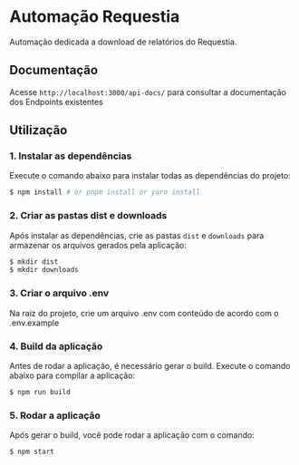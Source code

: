# Automação Requestia

Automação dedicada a download de relatórios do Requestia.

## Documentação

Acesse `http://localhost:3000/api-docs/` para consultar a documentação dos Endpoints existentes

## Utilização

### 1. Instalar as dependências

Execute o comando abaixo para instalar todas as dependências do projeto:
```bash
$ npm install # or pnpm install or yarn install
```

### 2. Criar as pastas dist e downloads

Após instalar as dependências, crie as pastas `dist` e `downloads` para armazenar os arquivos gerados pela aplicação:
```bash
$ mkdir dist
$ mkdir downloads
```

### 3. Criar o arquivo .env

Na raiz do projeto, crie um arquivo .env com conteúdo de acordo com o .env.example

### 4. Build da aplicação

Antes de rodar a aplicação, é necessário gerar o build. Execute o comando abaixo para compilar a aplicação:
```bash
$ npm run build
```

### 5. Rodar a aplicação

Após gerar o build, você pode rodar a aplicação com o comando:
```bash
$ npm start
```
